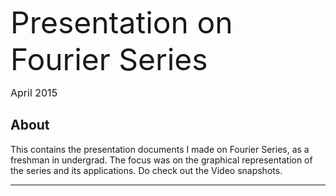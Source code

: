<font size="12"> Presentation on Fourier Series</font>

<font size="3">April 2015</font>


## About
This contains the presentation documents I made on Fourier Series, as a freshman in undergrad. The focus was on the graphical representation of the series and its applications. Do check out the Video snapshots.

---